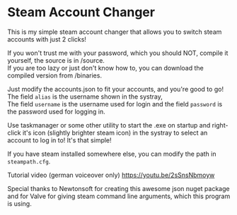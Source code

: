 # Steam Account Changer

This is my simple steam account changer that allows you to switch steam accounts with just 2 clicks!

If you won't trust me with your password, which you should NOT, compile it yourself, the source is in /source.  
If you are too lazy or just don't know how to, you can download the compiled version from /binaries.

Just modify the accounts.json to fit your accounts, and you're good to go!  
The field `alias` is the username shown in the systray,  
The field `username` is the username used for login and the field `password` is the password used for logging in.

Use taskmanager or some other utility to start the .exe on startup and right-click it's icon (slightly brighter steam icon) in the systray to select an account to log in to!
It's that simple!  


If you have steam installed somewhere else, you can modify the path in `steampath.cfg`.


Tutorial video (german voiceover only)
https://youtu.be/2sSnsNbmoyw






Special thanks to Newtonsoft for creating this awesome json nuget package and for Valve for giving steam command line arguments, which this program is using.